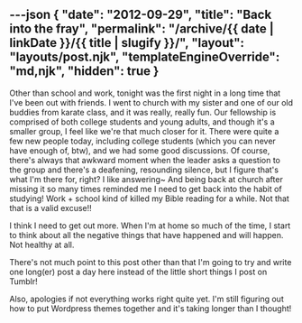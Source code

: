 ---json
{
	"date": "2012-09-29",
	"title": "Back into the fray",
	"permalink": "/archive/{{ date | linkDate }}/{{ title | slugify }}/",
	"layout": "layouts/post.njk",
	"templateEngineOverride": "md,njk",
	"hidden": true
}
---

Other than school and work, tonight was the first night in a long time that I've been out with friends. I went to church with my sister and one of our old buddies from karate class, and it was really, really fun. Our fellowship is comprised of both college students and young adults, and though it's a smaller group, I feel like we're that much closer for it. There were quite a few new people today, including college students (which you can never have enough of, btw), and we had some good discussions. Of course, there's always that awkward moment when the leader asks a question to the group and there's a deafening, resounding silence, but I figure that's what I'm there for, right? I like answering~ And being back at church after missing it so many times reminded me I need to get back into the habit of studying! Work + school kind of killed my Bible reading for a while. Not that that is a valid excuse!!

<!--more-->

I think I need to get out more. When I'm at home so much of the time, I start to think about all the negative things that have happened and will happen. Not healthy at all.

There's not much point to this post other than that I'm going to try and write one long(er) post a day here instead of the little short things I post on Tumblr!

Also, apologies if not everything works right quite yet. I'm still figuring out how to put Wordpress themes together and it's taking longer than I thought!